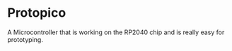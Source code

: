 # Protopico
A Microcontroller that is working on the RP2040 chip and is really easy for prototyping.
